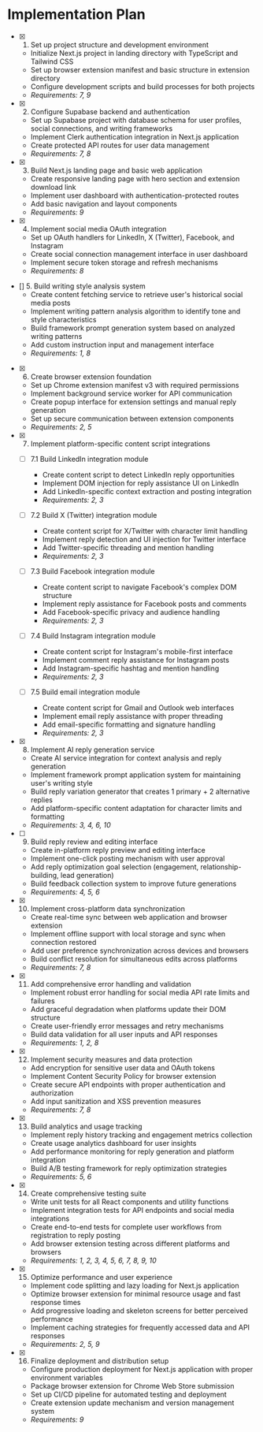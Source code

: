# Implementation Plan

- [X] 1. Set up project structure and development environment
  - Initialize Next.js project in landing directory with TypeScript and Tailwind CSS
  - Set up browser extension manifest and basic structure in extension directory
  - Configure development scripts and build processes for both projects
  - _Requirements: 7, 9_

- [X] 2. Configure Supabase backend and authentication
  - Set up Supabase project with database schema for user profiles, social connections, and writing frameworks
  - Implement Clerk authentication integration in Next.js application
  - Create protected API routes for user data management
  - _Requirements: 7, 8_

- [x] 3. Build Next.js landing page and basic web application
  - Create responsive landing page with hero section and extension download link
  - Implement user dashboard with authentication-protected routes
  - Add basic navigation and layout components
  - _Requirements: 9_

-  [X] 4. Implement social media OAuth integration
  - Set up OAuth handlers for LinkedIn, X (Twitter), Facebook, and Instagram
  - Create social connection management interface in user dashboard
  - Implement secure token storage and refresh mechanisms
  - _Requirements: 8_

- [] 5. Build writing style analysis system
  - Create content fetching service to retrieve user's historical social media posts
  - Implement writing pattern analysis algorithm to identify tone and style characteristics
  - Build framework prompt generation system based on analyzed writing patterns
  - Add custom instruction input and management interface
  - _Requirements: 1, 8_

- [X] 6. Create browser extension foundation
  - Set up Chrome extension manifest v3 with required permissions
  - Implement background service worker for API communication
  - Create popup interface for extension settings and manual reply generation
  - Set up secure communication between extension components
  - _Requirements: 2, 5_

- [X] 7. Implement platform-specific content script integrations
  - [ ] 7.1 Build LinkedIn integration module
    - Create content script to detect LinkedIn reply opportunities
    - Implement DOM injection for reply assistance UI on LinkedIn
    - Add LinkedIn-specific context extraction and posting integration
    - _Requirements: 2, 3_
  
  - [ ] 7.2 Build X (Twitter) integration module
    - Create content script for X/Twitter with character limit handling
    - Implement reply detection and UI injection for Twitter interface
    - Add Twitter-specific threading and mention handling
    - _Requirements: 2, 3_
  
  - [ ] 7.3 Build Facebook integration module
    - Create content script to navigate Facebook's complex DOM structure
    - Implement reply assistance for Facebook posts and comments
    - Add Facebook-specific privacy and audience handling
    - _Requirements: 2, 3_
  
  - [ ] 7.4 Build Instagram integration module
    - Create content script for Instagram's mobile-first interface
    - Implement comment reply assistance for Instagram posts
    - Add Instagram-specific hashtag and mention handling
    - _Requirements: 2, 3_
  
  - [ ] 7.5 Build email integration module
    - Create content script for Gmail and Outlook web interfaces
    - Implement email reply assistance with proper threading
    - Add email-specific formatting and signature handling
    - _Requirements: 2, 3_

- [X] 8. Implement AI reply generation service
  - Create AI service integration for context analysis and reply generation
  - Implement framework prompt application system for maintaining user's writing style
  - Build reply variation generator that creates 1 primary + 2 alternative replies
  - Add platform-specific content adaptation for character limits and formatting
  - _Requirements: 3, 4, 6, 10_

- [ ] 9. Build reply review and editing interface
  - Create in-platform reply preview and editing interface
  - Implement one-click posting mechanism with user approval
  - Add reply optimization goal selection (engagement, relationship-building, lead generation)
  - Build feedback collection system to improve future generations
  - _Requirements: 4, 5, 6_

- [X] 10. Implement cross-platform data synchronization
  - Create real-time sync between web application and browser extension
  - Implement offline support with local storage and sync when connection restored
  - Add user preference synchronization across devices and browsers
  - Build conflict resolution for simultaneous edits across platforms
  - _Requirements: 7, 8_

- [X] 11. Add comprehensive error handling and validation
  - Implement robust error handling for social media API rate limits and failures
  - Add graceful degradation when platforms update their DOM structure
  - Create user-friendly error messages and retry mechanisms
  - Build data validation for all user inputs and API responses
  - _Requirements: 1, 2, 8_

- [X] 12. Implement security measures and data protection
  - Add encryption for sensitive user data and OAuth tokens
  - Implement Content Security Policy for browser extension
  - Create secure API endpoints with proper authentication and authorization
  - Add input sanitization and XSS prevention measures
  - _Requirements: 7, 8_

- [X] 13. Build analytics and usage tracking
  - Implement reply history tracking and engagement metrics collection
  - Create usage analytics dashboard for user insights
  - Add performance monitoring for reply generation and platform integration
  - Build A/B testing framework for reply optimization strategies
  - _Requirements: 5, 6_

- [X] 14. Create comprehensive testing suite
  - Write unit tests for all React components and utility functions
  - Implement integration tests for API endpoints and social media integrations
  - Create end-to-end tests for complete user workflows from registration to reply posting
  - Add browser extension testing across different platforms and browsers
  - _Requirements: 1, 2, 3, 4, 5, 6, 7, 8, 9, 10_

- [X] 15. Optimize performance and user experience
  - Implement code splitting and lazy loading for Next.js application
  - Optimize browser extension for minimal resource usage and fast response times
  - Add progressive loading and skeleton screens for better perceived performance
  - Implement caching strategies for frequently accessed data and API responses
  - _Requirements: 2, 5, 9_

- [X] 16. Finalize deployment and distribution setup
  - Configure production deployment for Next.js application with proper environment variables
  - Package browser extension for Chrome Web Store submission
  - Set up CI/CD pipeline for automated testing and deployment
  - Create extension update mechanism and version management system
  - _Requirements: 9_